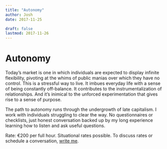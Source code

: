 ```yaml
---
title: "Autonomy"
author: Josh
date: 2017-11-25

draft: false
lastmod: 2017-11-26
---
```


<h1 class="fadein">Autonomy</h1>

<p class="fadein delay1">Today’s market is one in which individuals are expected to display infinite flexibility, pivoting at the whims of public manias over which they have no control. This is a stressful way to live. It imbues everyday life with a sense of being constantly off-balance. It contributes to the instrumentalization of relationships. And it’s inimical to the unforced experimentation that gives rise to a sense of purpose.</p>

<p class="fadein delay2">The path to autonomy runs through the undergrowth of late capitalism. I work with individuals struggling to clear the way. No questionnaires or checklists, just honest conversation backed up by my long experience learning how to listen and ask useful questions.</p>

<p class="fadein delay3">Rate: €200 per full hour. Situational rates possible. To discuss rates or schedule a conversation,
<a href="mailto:josh@joshberson.net">write me</a>.</p>
